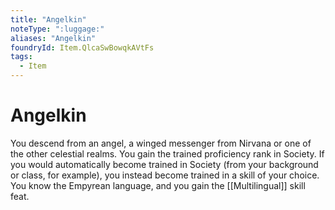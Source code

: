 ```yaml
---
title: "Angelkin"
noteType: ":luggage:"
aliases: "Angelkin"
foundryId: Item.QlcaSwBowqkAVtFs
tags:
  - Item
---
```


# Angelkin

You descend from an angel, a winged messenger from Nirvana or one of the other celestial realms. You gain the trained proficiency rank in Society. If you would automatically become trained in Society (from your background or class, for example), you instead become trained in a skill of your choice. You know the Empyrean language, and you gain the [[Multilingual]] skill feat.
